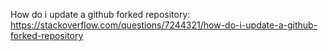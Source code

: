 How do i update a github forked repository:<br>
https://stackoverflow.com/questions/7244321/how-do-i-update-a-github-forked-repository
